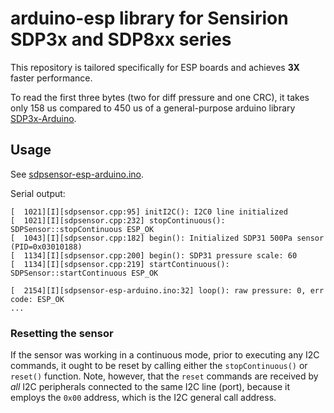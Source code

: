 # arduino-esp library for Sensirion SDP3x and SDP8xx series

This repository is tailored specifically for ESP boards and achieves **3X** faster performance.

To read the first three bytes (two for diff pressure and one CRC), it takes only 158 us compared to
450 us of a general-purpose arduino library [SDP3x-Arduino](https://github.com/DataDrake/SDP3x-Arduino).

## Usage

See [sdpsensor-esp-arduino.ino](./examples/sdpsensor-esp-arduino.ino).

Serial output:

```
[  1021][I][sdpsensor.cpp:95] initI2C(): I2C0 line initialized
[  1021][I][sdpsensor.cpp:232] stopContinuous(): SDPSensor::stopContinuous ESP_OK
[  1043][I][sdpsensor.cpp:182] begin(): Initialized SDP31 500Pa sensor (PID=0x03010188)
[  1134][I][sdpsensor.cpp:200] begin(): SDP31 pressure scale: 60
[  1134][I][sdpsensor.cpp:219] startContinuous(): SDPSensor::startContinuous ESP_OK

[  2154][I][sdpsensor-esp-arduino.ino:32] loop(): raw pressure: 0, err code: ESP_OK
...
```

### Resetting the sensor

If the sensor was working in a continuous mode, prior to executing any I2C commands, it ought to be reset by calling either the `stopContinuous()` or `reset()` function. Note, however, that the `reset` commands are received by *all* I2C peripherals connected to the same I2C line (port), because it employs the `0x00` address, which is the I2C general call address.

